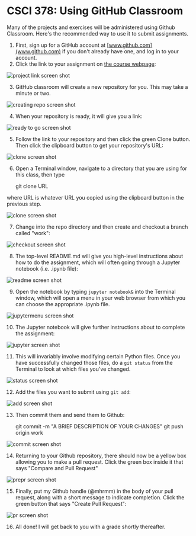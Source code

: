 # CSCI 378: Using GitHub Classroom

Many of the projects and exercises will be administered using Github Classroom.
Here's the recommended way to use it to submit assignments.

1. First, sign up for a GitHub account at [www.github.com](www.github.com) 
if you don't already have one, and log in to your account.
2. Click the link to your assignment on [the course webpage](http://markandrewhopkins.com/csci-378-deep-learning/):

![project link screen shot](img/projlink.png "Project Link Screenshot")

3. GitHub classroom will create a new repository for you. This may take a minute
or two.

![creating repo screen shot](img/creatingrepo.png "Creating Repo Screenshot")

4. When your repository is ready, it will give you a link:

![ready to go screen shot](img/readytogo.png "Ready to Go")

5. Follow the link to your repository and then click the green Clone button.
Then click the clipboard button to get your repository's URL:

![clone screen shot](img/clone.png "Clone")

6. Open a Terminal window, navigate to a directory that you are using for
this class, then type

    git clone URL
    
where URL is whatever URL you copied using the clipboard button in the previous
step.

![clone screen shot](img/clone2.png "Clone")

7. Change into the repo directory and then create and checkout a branch called "work":

![checkout screen shot](img/checkout.png "Checkout")

8. The top-level README.md will give you high-level instructions about how to do the
assignment, which will often going through a Jupyter notebook (i.e. .ipynb file):

![readme screen shot](img/readme.png "Readme")

9. Open the notebook by typing ```jupyter notebook&``` into the Terminal window,
which will open a menu in your web browser from which you can choose the
appropriate .ipynb file.

![jupytermenu screen shot](img/jupytermenu.png "Jupyter menu")

10. The Jupyter notebook will give further instructions about to complete
the assignment:

![jupyter screen shot](img/jupyter.png "Jupyter")

11. This will invariably involve modifying certain Python files. Once you have
successfully changed those files, do a ```git status``` from the Terminal
to look at which files you've changed.

![status screen shot](img/status.png "Status")

12. Add the files you want to submit using ```git add```:

![add screen shot](img/gitadd.png "add")

13. Then commit them and send them to Github:

    git commit -m "A BRIEF DESCRIPTION OF YOUR CHANGES"
    git push origin work

![commit screen shot](img/commit.png "commit")

14. Returning to your Github repository, there should now be a yellow box
allowing you to make a pull request. Click the green box inside it that says
"Compare and Pull Request"

![prepr screen shot](img/prepr.png "prepr")

15. Finally, put my Github handle (@mhrmm) in the body of your pull request,
along with a short message to indicate completion. Click the green button
that says "Create Pull Request":

![pr screen shot](img/pr.png "prepr")

16. All done! I will get back to you with a grade shortly thereafter.

